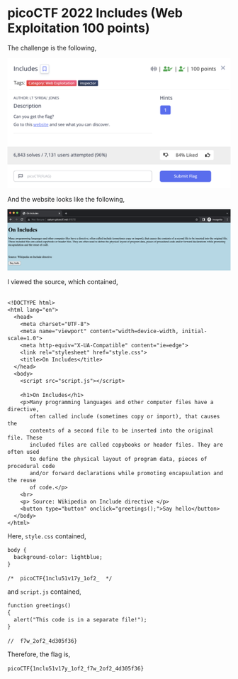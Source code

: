 # picoCTF 2022 Includes (Web Exploitation 100 points)
The challenge is the following,

![Figure 1](img/challenge.png) 

And the website looks like the following,

![Figure 1](img/site.png) 

I viewed the source, which contained,

```

<!DOCTYPE html>
<html lang="en">
  <head>
    <meta charset="UTF-8">
    <meta name="viewport" content="width=device-width, initial-scale=1.0">
    <meta http-equiv="X-UA-Compatible" content="ie=edge">
    <link rel="stylesheet" href="style.css">
    <title>On Includes</title>
  </head>
  <body>
    <script src="script.js"></script>
  
    <h1>On Includes</h1>
    <p>Many programming languages and other computer files have a directive, 
       often called include (sometimes copy or import), that causes the 
       contents of a second file to be inserted into the original file. These 
       included files are called copybooks or header files. They are often used
       to define the physical layout of program data, pieces of procedural code
       and/or forward declarations while promoting encapsulation and the reuse
       of code.</p>
    <br>
    <p> Source: Wikipedia on Include directive </p>
    <button type="button" onclick="greetings();">Say hello</button>
  </body>
</html>
```

Here, `style.css` contained,

```
body {
  background-color: lightblue;
}

/*  picoCTF{1nclu51v17y_1of2_  */
```

and `script.js` contained,

```
function greetings()
{
  alert("This code is in a separate file!");
}

//  f7w_2of2_4d305f36}
```

Therefore, the flag is,

`picoCTF{1nclu51v17y_1of2_f7w_2of2_4d305f36}`
